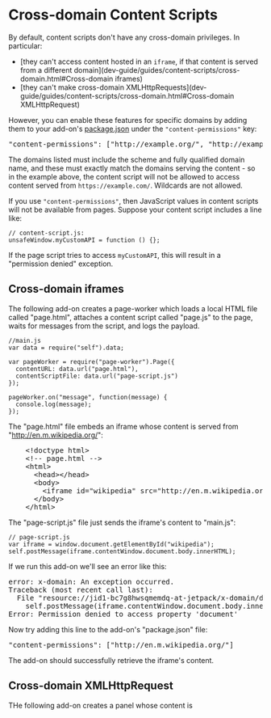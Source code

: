 <!-- This Source Code Form is subject to the terms of the Mozilla Public
   - License, v. 2.0. If a copy of the MPL was not distributed with this
   - file, You can obtain one at http://mozilla.org/MPL/2.0/. -->

# Cross-domain Content Scripts #

By default, content scripts don't have any cross-domain privileges.
In particular:

* [they can't access content hosted in an `iframe`, if that content is served from a different domain](dev-guide/guides/content-scripts/cross-domain.html#Cross-domain iframes)
* [they can't make cross-domain XMLHttpRequests](dev-guide/guides/content-scripts/cross-domain.html#Cross-domain XMLHttpRequest)

However, you can enable these features for specific domains
by adding them to your add-on's [package.json](dev-guide/package-spec.html)
under the `"content-permissions"` key:

<pre>
"content-permissions": ["http://example.org/", "http://example.com/"]
</pre>

The domains listed must include the scheme and fully qualified domain name,
and these must exactly match the domains serving the content - so in the
example above, the content script will not be allowed to access content
served from `https://example.com/`. Wildcards are not allowed.

If you use `"content-permissions"`, then JavaScript values in content
scripts will not be available from pages. Suppose your content script includes
a line like:

    // content-script.js:
    unsafeWindow.myCustomAPI = function () {};

If the page script tries to access `myCustomAPI`, this will result in
a "permission denied" exception.

## Cross-domain iframes ##

The following add-on creates a page-worker which loads a local HTML file
called "page.html", attaches a content script called "page.js" to the
page, waits for messages from the script, and logs the payload.

    //main.js
    var data = require("self").data;

    var pageWorker = require("page-worker").Page({
      contentURL: data.url("page.html"),
      contentScriptFile: data.url("page-script.js")
    });

    pageWorker.on("message", function(message) {
      console.log(message);
    });

The "page.html" file embeds an iframe whose content is
served from "http://en.m.wikipedia.org/":

<pre class="brush: html">
    &lt;!doctype html&gt;
    &lt;!-- page.html --&gt;
    &lt;html&gt;
      &lt;head>&lt;/head&gt;
      &lt;body&gt;
        &lt;iframe id="wikipedia" src="http://en.m.wikipedia.org/"&gt;&lt;/iframe&gt;
      &lt;/body&gt;
    &lt;/html&gt;
</pre>

The "page-script.js" file just sends the iframe's content to "main.js":

    // page-script.js
    var iframe = window.document.getElementById("wikipedia");
    self.postMessage(iframe.contentWindow.document.body.innerHTML);

If we run this add-on we'll see an error like this:

<pre>
error: x-domain: An exception occurred.
Traceback (most recent call last):
  File "resource://jid1-bc7g8hwsqmemdq-at-jetpack/x-domain/data/page-script.js", line 4, in 
    self.postMessage(iframe.contentWindow.document.body.innerHTML);
Error: Permission denied to access property 'document'
</pre>

Now try adding this line to the add-on's "package.json" file:

<pre>
"content-permissions": ["http://en.m.wikipedia.org/"]
</pre>

The add-on should successfully retrieve the iframe's content.

## Cross-domain XMLHttpRequest ##

THe following add-on creates a panel whose content is 